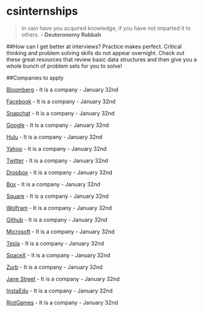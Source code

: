 csinternships
=============

> In vain have you acquired knowledge, if you have not imparted it to others. **- Deuteronomy Rabbah**


##How can I get better at interviews?
Practice makes perfect. Critical thinking and problem solving skills do not appear overnight. Check out these great resources that review basic data structures and then give you a whole bunch of problem sets for you to solve!

##Companies to apply

[Bloomberg](http://www.bloomberg.com/) - It is a company - January 32nd

[Facebook](https://www.facebook.com/) - It is a company - January 32nd

[Snapchat](https://www.snapchat.com/) - It is a company - January 32nd

[Google](https://www.google.com/) - It is a company - January 32nd

[Hulu](http://www.hulu.com/) - It is a company - January 32nd

[Yahoo](http://www.yahoo.com/) - It is a company - January 32nd

[Twitter](https://twitter.com/) - It is a company - January 32nd

[Dropbox](https://www.dropbox.com/) - It is a company - January 32nd

[Box](https://www.box.com/) - It is a company - January 32nd

[Square](https://squareup.com/) - It is a company - January 32nd

[Wolfram](http://www.wolfram.com/) - It is a company - January 32nd

[Github](https://github.com/) - It is a company - January 32nd

[Microsoft](http://www.microsoft.com/) - It is a company - January 32nd

[Tesla](http://www.teslamotors.com/) - It is a company - January 32nd

[SpaceX](http://www.spacex.com/) - It is a company - January 32nd

[Zurb](http://zurb.com/) - It is a company - January 32nd

[Jane Street](https://www.janestreet.com/) - It is a company - January 32nd

[InstaEdu](https://instaedu.com/) - It is a company - January 32nd

[RiotGames](http://www.riotgames.com/) - It is a company - January 32nd

